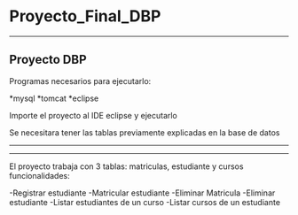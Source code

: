 # Proyecto_Final_DBP
----------------------
Proyecto DBP
-----------------------
Programas necesarios para ejecutarlo:

*mysql
*tomcat
*eclipse

Importe el proyecto al IDE eclipse y ejecutarlo

Se necesitara tener las tablas previamente explicadas en la base de datos

-----------------------
-----------------------
El proyecto trabaja con 3 tablas: matriculas, estudiante y cursos
funcionalidades:

-Registrar estudiante
-Matricular estudiante
-Eliminar Matricula
-Eliminar estudiante
-Listar estudiantes de un curso
-Listar cursos de un estudiante
